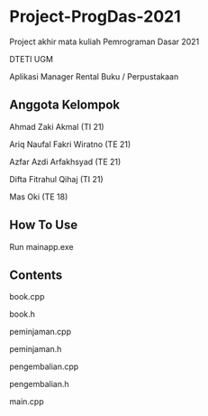 # Project-ProgDas-2021
Project akhir mata kuliah Pemrograman Dasar 2021

DTETI UGM

Aplikasi Manager Rental Buku / Perpustakaan

## Anggota Kelompok

Ahmad Zaki Akmal (TI 21)

Ariq Naufal Fakri Wiratno (TE 21)

Azfar Azdi Arfakhsyad (TE 21)

Difta Fitrahul Qihaj (TI 21)

Mas Oki (TE 18)

## How To Use

Run mainapp.exe

## Contents
book.cpp

book.h

peminjaman.cpp

peminjaman.h

pengembalian.cpp

pengembalian.h

main.cpp
